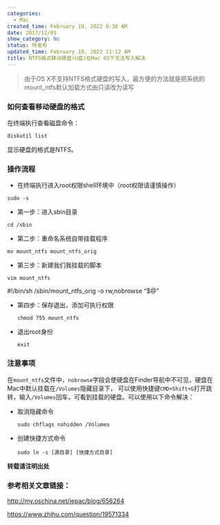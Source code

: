 ```yaml
---
categories:
  - Mac
created_time: February 19, 2022 9:30 AM
date: 2017/12/01
show_category: No
status: 待发布
updated_time: February 19, 2022 11:12 AM
title: NTFS格式移动硬盘(U盘)在Mac OS下无法写入解决
---
```



> 由于OS X不支持NTFS格式硬盘的写入，最方便的方法就是把系统的mount_ntfs默认加载方式由只读改为读写
> 

### 如何查看移动硬盘的格式

在终端执行查看磁盘命令：

```
diskutil list
```

显示硬盘的格式是NTFS。

### 操作流程

- 在终端执行进入root权限shell环境中（root权限请谨慎操作）

```
sudo -s
```

- 第一步：进入sbin目录

```
cd /sbin
```

- 第二步：重命名系统自带挂载程序

```
mv mount_ntfs mount_ntfs_orig
```

- 第三步：新建我们我挂载的脚本

```
vim mount_ntfs
```

#!/bin/sh /sbin/mount_ntfs_orig -o rw,nobrowse “$@”

- 第四步：保存退出，添加可执行权限
    
    ```
    chmod 755 mount_ntfs
    ```
    
- 退出root身份
    
    ```
    exit
    ```
    

### 注意事项

在`mount_ntfs`文件中，`nobrowse`字段会使硬盘在Finder导航中不可见，硬盘在Mac中默认挂载在`/Volumes`隐藏目录下， 可以使用快捷键`CMD+Shift+G`打开跳转，输入`/Volumes`回车，可看到挂载的硬盘。可以使用以下命令解决：

- 取消隐藏命令
    
    ```
    sudo chflags nohidden /Volumes
    ```
    
- 创建快捷方式命令
    
    ```
    sudo ln -s [源目录] [快捷方式目录]
    ```
    

**转载请注明出处**

### 参考相关文章链接：

http://my.oschina.net/iepac/blog/656264

https://www.zhihu.com/question/19571334
